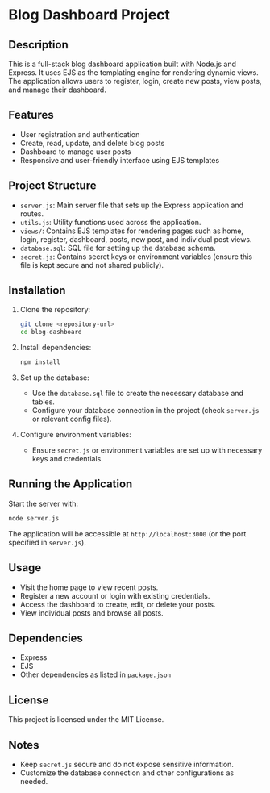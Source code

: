 # Blog Dashboard Project

## Description
This is a full-stack blog dashboard application built with Node.js and Express. It uses EJS as the templating engine for rendering dynamic views. The application allows users to register, login, create new posts, view posts, and manage their dashboard.

## Features
- User registration and authentication
- Create, read, update, and delete blog posts
- Dashboard to manage user posts
- Responsive and user-friendly interface using EJS templates

## Project Structure
- `server.js`: Main server file that sets up the Express application and routes.
- `utils.js`: Utility functions used across the application.
- `views/`: Contains EJS templates for rendering pages such as home, login, register, dashboard, posts, new post, and individual post views.
- `database.sql`: SQL file for setting up the database schema.
- `secret.js`: Contains secret keys or environment variables (ensure this file is kept secure and not shared publicly).

## Installation

1. Clone the repository:
   ```bash
   git clone <repository-url>
   cd blog-dashboard
   ```

2. Install dependencies:
   ```bash
   npm install
   ```

3. Set up the database:
   - Use the `database.sql` file to create the necessary database and tables.
   - Configure your database connection in the project (check `server.js` or relevant config files).

4. Configure environment variables:
   - Ensure `secret.js` or environment variables are set up with necessary keys and credentials.

## Running the Application

Start the server with:

```bash
node server.js
```

The application will be accessible at `http://localhost:3000` (or the port specified in `server.js`).

## Usage

- Visit the home page to view recent posts.
- Register a new account or login with existing credentials.
- Access the dashboard to create, edit, or delete your posts.
- View individual posts and browse all posts.

## Dependencies

- Express
- EJS
- Other dependencies as listed in `package.json`

## License

This project is licensed under the MIT License.

## Notes

- Keep `secret.js` secure and do not expose sensitive information.
- Customize the database connection and other configurations as needed.
